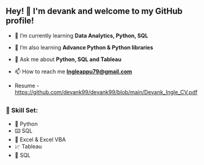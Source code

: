 
## Hey! 👋 I'm devank and welcome to my GitHub profile!

- 🔭 I’m currently learning  **Data Analytics, Python, SQL**

- 🌱 I’m  also  learning **Advance Python & Python libraries**

- 💬 Ask me about **Python, SQL and Tableau**

- 📫 How to reach me **Ingleappu79@gmail.com**
  
- Resume - https://github.com/devank99/devank99/blob/main/Devank_Ingle_CV.pdf


##

### 🧮 Skill Set:
- 🐍 Python
- ⌨️ SQL
- 🔢 Excel & Excel VBA
- 📈 Tableau 
- 📝 SQL
